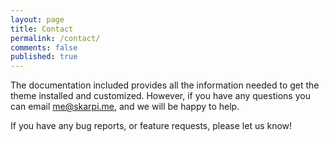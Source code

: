 ```yaml
---
layout: page
title: Contact
permalink: /contact/
comments: false
published: true
---
```


The documentation included provides all the information needed to get the theme installed and customized. However, if you have any questions you can email me@skarpi.me, and we will be happy to help.

If you have any bug reports, or feature requests, please let us know!
